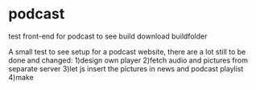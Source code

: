 # podcast
test front-end for podcast 
to see build download buildfolder

A small test to see setup for a podcast website, there are a lot still to be done and changed:
1)design own player
2)fetch audio and pictures from separate server
3)let js insert the pictures in news and podcast playlist
4)make 
